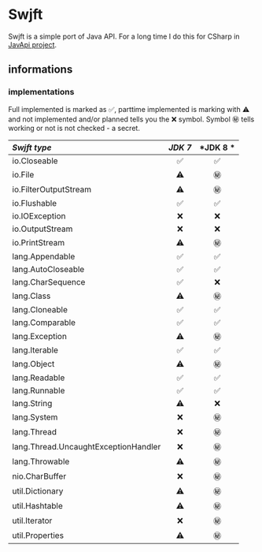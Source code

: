 # Swjft

Swjft is a simple port of Java API. For a long time I do this for CSharp in [JavApi project](http://javapi.codeplex.com "Java API porting to .net").

## informations

### implementations

Full implemented is marked as ✅, parttime implemented is marking with ⚠️ and not implemented and/or planned tells you the ❌ symbol. Symbol ㊙️ tells working or not is not checked - a secret.

| *Swjft type*                                   | *JDK 7* | *JDK 8 * |
|:-----------------------------------------------|:-------:|:--------:|
|io.Closeable                                    |✅       |✅        |
|io.File                                         |⚠️       |㊙️        |
|io.FilterOutputStream                           |⚠️       |㊙️        |
|io.Flushable                                    |✅       |✅        |
|io.IOException                                  |❌       |❌        |
|io.OutputStream                                 |❌       |❌        |
|io.PrintStream                                  |⚠️       |㊙️        |
|lang.Appendable                                 |✅       |✅        |
|lang.AutoCloseable                              |✅       |✅        |
|lang.CharSequence                               |✅       |❌        |
|lang.Class                                      |⚠️       |㊙️        |
|lang.Cloneable                                  |✅       |✅        |
|lang.Comparable                                 |✅       |✅        |
|lang.Exception                                  |⚠️       |㊙️        |
|lang.Iterable                                   |✅       |✅        |
|lang.Object                                     |⚠️       |㊙️        |
|lang.Readable                                   |✅       |✅        |
|lang.Runnable                                   |✅       |✅        |
|lang.String                                     |⚠️       |❌        |
|lang.System                                     |❌       |㊙️        |
|lang.Thread                                     |❌       |㊙️        |
|lang.Thread.UncaughtExceptionHandler            |❌       |㊙️        |
|lang.Throwable                                  |⚠️       |㊙️        |
|nio.CharBuffer                                  |❌       |㊙️        |
|util.Dictionary                                 |⚠️       |㊙️        |
|util.Hashtable                                  |⚠️       |㊙️        |
|util.Iterator                                   |❌       |㊙️        |
|util.Properties                                 |⚠️       |㊙️        |
